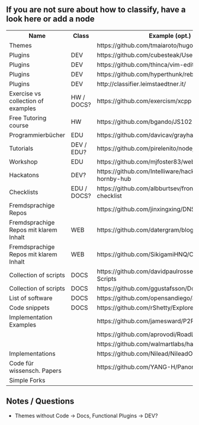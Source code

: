 ## If you are not sure about how to classify, have a look here or add a node

<table>
  <tr>
    <th>Name</th>
    <th>Class</th>
    <th>Example (opt.)</th>
  </tr>
  <tr>
    <td>Themes</td>
    <td></td>
    <td>https://github.com/tmaiaroto/hugo-redlounge</td>
  </tr>
  <tr>
    <td>Plugins</td>
    <td>DEV</td>
    <td>https://github.com/cubesteak/UsedRotten</td>
  </tr>
  <tr>
    <td>Plugins</td>
    <td>DEV</td>
    <td>https://github.com/thinca/vim-editvar</td>
  </tr>
  <tr>
    <td>Plugins</td>
    <td>DEV</td>
    <td>https://github.com/hyperthunk/rebar_phase_plugin</td>
  </tr>
  <tr>
    <td>Plugins</td>
    <td>DEV</td>
    <td>http://classifier.leimstaedtner.it/</td>
  </tr>
  <tr>
    <td>Exercise vs collection of examples</td>
    <td>HW / DOCS?</td>
    <td>https://github.com/exercism/xcpp</td>
  </tr>
  <tr>
    <td>Free Tutoring course</td>
    <td>HW</td>
    <td>https://github.com/bgando/JS102</td>
  </tr>
  <tr>
    <td>Programmierbücher</td>
    <td>EDU</td>
    <td>https://github.com/davicav/grayhat</td>
  </tr>
  <tr>
    <td>Tutorials</td>
    <td>DEV / EDU?</td>
    <td>https://github.com/pirelenito/nodejs-in-production</td>
  </tr>
  <tr>
    <td>Workshop</td>
    <td>EDU</td>
    <td>https://github.com/mjfoster83/web-map-workshop</td>
  </tr>
  <tr>
    <td>Hackatons</td>
    <td>DEV?</td>
    <td>https://github.com/Intelliware/hackathon2015-hornby-hub</td>
  </tr>
  <tr>
    <td>Checklists</td>
    <td>EDU / DOCS?</td>
    <td>https://github.com/albburtsev/frontend-developer-checklist</td>
  </tr>
  <tr>
    <td>Fremdsprachige Repos</td>
    <td></td>
    <td>https://github.com/jinxingxing/DNSwitcher</td>
  </tr>
  <tr>
    <td>Fremdsprachige Repos mit klarem Inhalt</td>
    <td>WEB</td>
    <td>https://github.com/datergram/blog</td>
  </tr>
  <tr>
    <td>Fremdsprachige Repos mit klarem Inhalt</td>
    <td>WEB</td>
    <td>https://github.com/SikigamiHNQ/OrinrinEditor</td>
  </tr>
  <tr>
    <td>Collection of scripts</td>
    <td>DOCS</td>
    <td>https://github.com/davidpaulrosser/Scriptographer-Scripts</td>
  </tr>
  <tr>
    <td>Collection of scripts</td>
    <td>DOCS</td>
    <td>https://github.com/ggustafsson/Dot-Files</td>
  </tr>
  <tr>
    <td>List of software</td>
    <td>DOCS</td>
    <td>https://github.com/opensandiego/awesome-civic</td>
  </tr>
  
  <tr>
    <td>Code snippets</td>
    <td>DOCS</td>
    <td>https://github.com/rShetty/Explore-C</td>
  </tr>
  <tr>
    <td>Implementation Examples</td>
    <td></td>
    <td>https://github.com/jamesward/P2Pong</td>
  </tr>
  <tr>
    <td></td>
    <td></td>
    <td>https://github.com/aprovodi/RoadLaneDetection</td>
  </tr>
  <tr>
    <td></td>
    <td></td>
    <td>https://github.com/walmartlabs/hapi-example</td>
  </tr>
  <tr>
    <td>Implementations</td>
    <td></td>
    <td>https://github.com/Nilead/NileadOmniBaoKim</td>
  </tr>
  
  <tr>
  <tr>
    <td>Code für wissensch. Papers</td>
    <td></td>
    <td>https://github.com/YANG-H/Panoramix</td>
  </tr>
  <tr>
    <td>Simple Forks</td>
    <td></td>
    <td></td>
</table>

## Notes / Questions
* Themes without Code -> Docs, Functional Plugins -> DEV?
